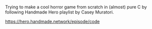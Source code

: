 Trying to make a cool horror game from scratch in (almost) pure C by following Handmade Hero playlist by Casey Muratori.

https://hero.handmade.network/episode/code
